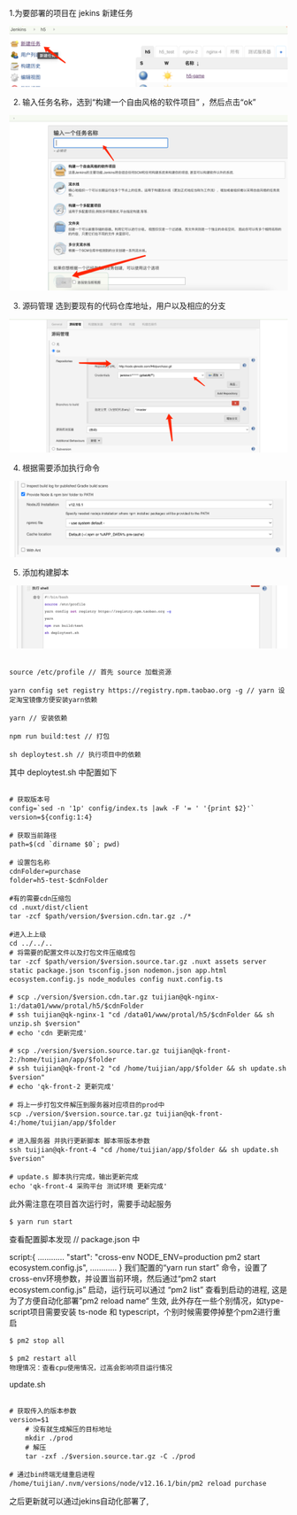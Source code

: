 1.为要部署的项目在 jekins 新建任务

![alt text](./images/image.png)

2. 输入任务名称，选到“构建一个自由风格的软件项目” ，然后点击“ok”
   
![alt text](./images/image-1.png)

3. 源码管理 选到要现有的代码仓库地址，用户以及相应的分支

![alt text](./images/image-2.png)

4. 根据需要添加执行命令

![alt text](./images/image-3.png)

5. 添加构建脚本

![alt text](./images/image-4.png)

```#!/bin/bash

source /etc/profile // 首先 source 加载资源

yarn config set registry https://registry.npm.taobao.org -g // yarn 设定淘宝镜像方便安装yarn依赖

yarn // 安装依赖

npm run build:test // 打包

sh deploytest.sh // 执行项目中的依赖
```

其中 deploytest.sh 中配置如下
```#!/bin/sh

# 获取版本号
config=`sed -n '1p' config/index.ts |awk -F '= ' '{print $2}'`
version=${config:1:4}

# 获取当前路径
path=$(cd `dirname $0`; pwd)

# 设置包名称
cdnFolder=purchase
folder=h5-test-$cdnFolder

#有的需要cdn压缩包
cd .nuxt/dist/client
tar -zcf $path/version/$version.cdn.tar.gz ./*

#进入上上级
cd ../../..
# 将需要的配置文件以及打包文件压缩成包
tar -zcf $path/version/$version.source.tar.gz .nuxt assets server static package.json tsconfig.json nodemon.json app.html ecosystem.config.js node_modules config nuxt.config.ts

# scp ./version/$version.cdn.tar.gz tuijian@qk-nginx-1:/data01/www/protal/h5/$cdnFolder
# ssh tuijian@qk-nginx-1 "cd /data01/www/protal/h5/$cdnFolder && sh unzip.sh $version"
# echo 'cdn 更新完成'

# scp ./version/$version.source.tar.gz tuijian@qk-front-2:/home/tuijian/app/$folder
# ssh tuijian@qk-front-2 "cd /home/tuijian/app/$folder && sh update.sh $version"
# echo 'qk-front-2 更新完成'

# 将上一步打包文件解压到服务器对应项目的prod中
scp ./version/$version.source.tar.gz tuijian@qk-front-4:/home/tuijian/app/$folder

# 进入服务器 并执行更新脚本 脚本带版本参数
ssh tuijian@qk-front-4 "cd /home/tuijian/app/$folder && sh update.sh $version"

# update.s 脚本执行完成，输出更新完成
echo 'qk-front-4 采购平台 测试环境 更新完成'
```
此外需注意在项目首次运行时，需要手动起服务
```
$ yarn run start
```

查看配置脚本发现 
// package.json 中

script:{
    …………
   "start": "cross-env NODE_ENV=production pm2 start ecosystem.config.js",
    …………
}
我们配置的“yarn run start” 命令，设置了cross-env环境参数，并设置当前环境，然后通过“pm2 start ecosystem.config.js” 启动，运行玩可以通过
“pm2 list” 查看到启动的进程, 这是为了方便自动化部署”pm2 reload name“ 生效, 此外存在一些个别情况，如type-script项目需要安装 ts-node 和 typescript，个别时候需要停掉整个pm2进行重启
```
$ pm2 stop all

$ pm2 restart all
物理情况：查看cpu使用情况，过高会影响项目运行情况
```
update.sh
```#!/bin/sh

# 获取传入的版本参数
version=$1
    # 没有就生成解压的目标地址
    mkdir ./prod
    # 解压
    tar -zxf ./$version.source.tar.gz -C ./prod

# 通过bin终端无缝重启进程
/home/tuijian/.nvm/versions/node/v12.16.1/bin/pm2 reload purchase
```
之后更新就可以通过jekins自动化部署了,
